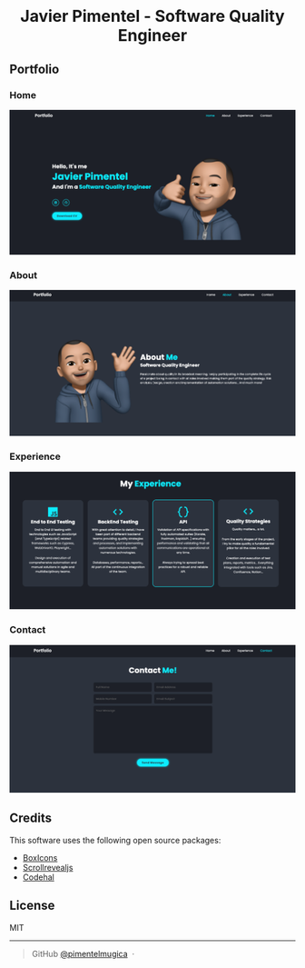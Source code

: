 <h1 align="center">
  <br>
  <br>
  Javier Pimentel - Software Quality Engineer
  <br>
</h1>

## Portfolio

### Home

![screenshot](imgs/home.png)

### About

![screenshot](imgs/about-me.png)

### Experience

![screenshot](imgs/experience.png)

### Contact

![screenshot](imgs/contact.png)

## Credits

This software uses the following open source packages:

- [BoxIcons](https://boxicons.com)
- [Scrollrevealjs](https://scrollrevealjs.org/)
- [Codehal](https://www.buymeacoffee.com/codehalYoutube)

## License

MIT

---

> GitHub [@pimentelmugica](https://github.com/pimentelmugica) &nbsp;&middot;&nbsp;
